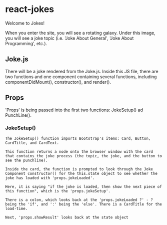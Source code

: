 # react-jokes


Welcome to Jokes!

When you enter the site, you will see a rotating galaxy. Under this image, you will see a joke topic (i.e. 'Joke About General', 'Joke About Programming', etc.).


## Joke.js

There will be a joke rendered from the Joke.js. Inside this JS file, there are two functions and one component containing several functions, including componentDidMount(), constructor(), and render().

## Props

'Props' is being passed into the first two functions: JokeSetup() ad PunchLine().

### JokeSetup()

    The JokeSetup() function imports Bootstrap's items: Card, Button, CardTitle, and CardText. 

    This function returns a node onto the browser window with the card that contains the joke process (the topic, the joke, and the button to see the punchline). 

    Inside the card, the function is prompted to look through the Joke Component constructor() for the this.state object to see whether the joke has loaded with 'props.jokeLoaded'. 
    
    Here, it is saying "if the joke is loaded, then show the next piece of this function", which is the 'props.jokeSetup'.

    There is a colon, which looks back at the 'props.jokeLoaded ?' - ? being the 'if', and ':' being the 'else'. There is a CardTitle for the load-time.

    Next, 'props.showResult' looks back at the state object 

